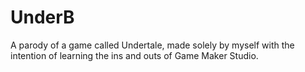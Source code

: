 # UnderB
A parody of a game called Undertale, made solely by myself with the intention of learning the ins and outs of Game Maker Studio.
